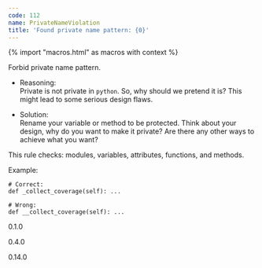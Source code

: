 ```yaml
---
code: 112
name: PrivateNameViolation
title: 'Found private name pattern: {0}'
---
```


{% import "macros.html" as macros with context %}

Forbid private name pattern.

  - Reasoning:  
    Private is not private in `python`. So, why should we pretend it is?
    This might lead to some serious design flaws.

  - Solution:  
    Rename your variable or method to be protected. Think about your
    design, why do you want to make it private? Are there any other ways
    to achieve what you want?

This rule checks: modules, variables, attributes, functions, and
methods.

Example:

    # Correct:
    def _collect_coverage(self): ...
    
    # Wrong:
    def __collect_coverage(self): ...

<div class="versionadded">

0.1.0

</div>

<div class="versionchanged">

0.4.0

</div>

<div class="versionchanged">

0.14.0

</div>